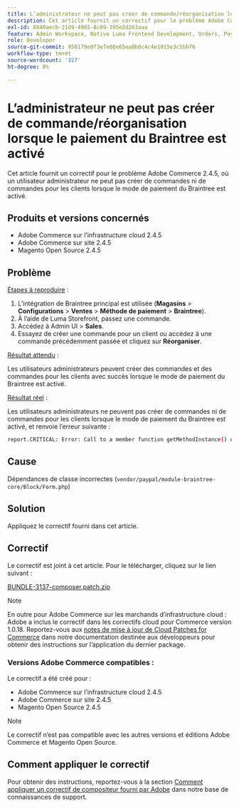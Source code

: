 ```yaml
---
title: L’administrateur ne peut pas créer de commande/réorganisation lorsque le paiement du Braintree est activé
description: Cet article fournit un correctif pour le problème Adobe Commerce 2.4.5, où un utilisateur administrateur ne peut pas créer de commandes ni de commandes pour les clients lorsque le mode de paiement du Braintree est activé.
exl-id: 8840aecb-21d9-4965-8c09-395e2d263aaa
feature: Admin Workspace, Native Luma Frontend Development, Orders, Payments
role: Developer
source-git-commit: 958179e0f3efe08e65ea8b0c4c4e1015e3c5bb76
workflow-type: tm+mt
source-wordcount: '327'
ht-degree: 0%

---
```


# L’administrateur ne peut pas créer de commande/réorganisation lorsque le paiement du Braintree est activé

Cet article fournit un correctif pour le problème Adobe Commerce 2.4.5, où un utilisateur administrateur ne peut pas créer de commandes ni de commandes pour les clients lorsque le mode de paiement du Braintree est activé.

## Produits et versions concernés

* Adobe Commerce sur l’infrastructure cloud 2.4.5
* Adobe Commerce sur site 2.4.5
* Magento Open Source 2.4.5

## Problème

<u>Étapes à reproduire</u> :

1. L’intégration de Braintree principal est utilisée (**Magasins** > **Configurations** > **Ventes** > **Méthode de paiement** > **Braintree**).
1. À l’aide de Luma Storefront, passez une commande.
1. Accédez à Admin UI > **Sales**.
1. Essayez de créer une commande pour un client ou accédez à une commande précédemment passée et cliquez sur **Réorganiser**.

<u>Résultat attendu</u> :

Les utilisateurs administrateurs peuvent créer des commandes et des commandes pour les clients avec succès lorsque le mode de paiement du Braintree est activé.

<u>Résultat réel</u> :

Les utilisateurs administrateurs ne peuvent pas créer de commandes ni de commandes pour les clients lorsque le mode de paiement du Braintree est activé, et renvoie l’erreur suivante :

```bash
report.CRITICAL: Error: Call to a member function getMethodInstance() on null in /app/vendor/paypal/module-braintree-core/Block/Form.php:174
```

## Cause

Dépendances de classe incorrectes (`vendor/paypal/module-braintree-core/Block/Form.php`)

## Solution

Appliquez le correctif fourni dans cet article.

## Correctif

Le correctif est joint à cet article. Pour le télécharger, cliquez sur le lien suivant :

[BUNDLE-3137-composer.patch.zip](assets/BUNDLE-3137-composer.patch.zip)

>[!NOTE]
>
>En outre pour Adobe Commerce sur les marchands d’infrastructure cloud : Adobe a inclus le correctif dans les correctifs cloud pour Commerce version 1.0.18. Reportez-vous aux [notes de mise à jour de Cloud Patches for Commerce](https://devdocs.magento.com/cloud/release-notes/mcp-release-notes.html) dans notre documentation destinée aux développeurs pour obtenir des instructions sur l’application du dernier package.

### Versions Adobe Commerce compatibles :

Le correctif a été créé pour :

* Adobe Commerce sur l’infrastructure cloud 2.4.5
* Adobe Commerce sur site 2.4.5
* Magento Open Source 2.4.5

>[!NOTE]
>
>Le correctif n’est pas compatible avec les autres versions et éditions Adobe Commerce et Magento Open Source.

## Comment appliquer le correctif

Pour obtenir des instructions, reportez-vous à la section [Comment appliquer un correctif de compositeur fourni par Adobe](/help/how-to/general/how-to-apply-a-composer-patch-provided-by-magento.md) dans notre base de connaissances de support.
